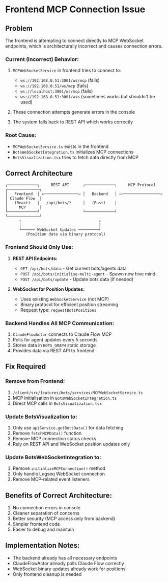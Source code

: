 # Frontend MCP Connection Issue

## Problem

The frontend is attempting to connect directly to MCP WebSocket endpoints, which is architecturally incorrect and causes connection errors.

### Current (Incorrect) Behavior:
1. `MCPWebSocketService` in frontend tries to connect to:
   - `ws://192.168.0.51:3001/ws/mcp` (fails)
   - `ws://192.168.0.51/ws/mcp` (fails)
   - `ws://localhost:3001/ws/mcp` (fails)
   - `ws://192.168.0.51:3001/wss` (sometimes works but shouldn't be used)

2. These connection attempts generate errors in the console
3. The system falls back to REST API which works correctly

### Root Cause:
- `MCPWebSocketService.ts` exists in the frontend
- `BotsWebSocketIntegration.ts` initializes MCP connections
- `BotsVisualization.tsx` tries to fetch data directly from MCP

## Correct Architecture

```
┌─────────────┐     REST API      ┌─────────────┐     MCP Protocol    ┌──────────────┐
│   Frontend  │ ←───────────────→ │   Backend   │ ←─────────────────→ │ Claude Flow  │
│   (React)   │   /api/bots/*     │   (Rust)    │                     │     MCP      │
└─────────────┘                   └─────────────┘                     └──────────────┘
      ↑                                  ↓
      │                                  │
      └────── WebSocket Updates ─────────┘
         (Position data via binary protocol)
```

### Frontend Should Only Use:
1. **REST API Endpoints:**
   - `GET /api/bots/data` - Get current bots/agents data
   - `POST /api/bots/initialise-multi-agent` - Spawn new hive mind
   - `POST /api/bots/update` - Update bots data (if needed)

2. **WebSocket for Position Updates:**
   - Uses existing `WebSocketService` (not MCP)
   - Binary protocol for efficient position streaming
   - Request type: `requestBotsPositions`

### Backend Handles All MCP Communication:
1. `ClaudeFlowActor` connects to Claude Flow MCP
2. Polls for agent updates every 5 seconds
3. Stores data in `BOTS_GRAPH` static storage
4. Provides data via REST API to frontend

## Fix Required

### Remove from Frontend:
1. `/client/src/features/bots/services/MCPWebSocketService.ts`
2. MCP initialisation in `BotsWebSocketIntegration.ts`
3. Direct MCP calls in `BotsVisualization.tsx`

### Update BotsVisualization to:
1. Only use `apiService.getBotsData()` for data fetching
2. Remove `fetchMCPData()` function
3. Remove MCP connection status checks
4. Rely on REST API and WebSocket position updates only

### Update BotsWebSocketIntegration to:
1. Remove `initializeMCPConnection()` method
2. Only handle Logseq WebSocket connection
3. Remove MCP-related event listeners

## Benefits of Correct Architecture:
1. No connection errors in console
2. Cleaner separation of concerns
3. Better security (MCP access only from backend)
4. Simpler frontend code
5. Easier to debug and maintain

## Implementation Notes:
- The backend already has all necessary endpoints
- ClaudeFlowActor already polls Claude Flow correctly
- WebSocket binary updates already work for positions
- Only frontend cleanup is needed